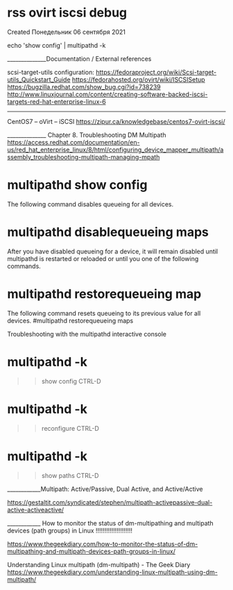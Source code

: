 # rss ovirt iscsi debug
Created Понедельник 06 сентября 2021

echo 'show config' | multipathd -k

______________Documentation / External references

scsi-target-utils configuration:
<https://fedoraproject.org/wiki/Scsi-target-utils_Quickstart_Guide>
<https://fedorahosted.org/ovirt/wiki/ISCSISetup>
<https://bugzilla.redhat.com/show_bug.cgi?id=738239>
<http://www.linuxjournal.com/content/creating-software-backed-iscsi-targets-red-hat-enterprise-linux-6>

_________________

CentOS7 – oVirt – iSCSI
<https://zipur.ca/knowledgebase/centos7-ovirt-iscsi/>

______________ Chapter 8. Troubleshooting DM Multipath
<https://access.redhat.com/documentation/en-us/red_hat_enterprise_linux/8/html/configuring_device_mapper_multipath/assembly_troubleshooting-multipath-managing-mpath>

# multipathd show config

The following command disables queueing for all devices. 
# multipathd disablequeueing maps
After you have disabled queueing for a device, it will remain disabled until multipathd is restarted or reloaded or until you one of the following commands. 
# multipathd restorequeueing map <device>
 The following command resets queueing to its previous value for all devices.
   #multipathd restorequeueing maps

Troubleshooting with the multipathd interactive console

# multipathd -k
> > show config
> > CTRL-D

# multipathd -k
> > reconfigure
> > CTRL-D

# multipathd -k
> > show paths
> > CTRL-D

____________Multipath: Active/Passive, Dual Active, and Active/Active

<https://gestaltit.com/syndicated/stephen/multipath-activepassive-dual-active-activeactive/>

____________  How to monitor the status of dm-multipathing and multipath devices (path groups) in Linux         !!!!!!!!!!!!!!!!!!!!!

<https://www.thegeekdiary.com/how-to-monitor-the-status-of-dm-multipathing-and-multipath-devices-path-groups-in-linux/>

Understanding Linux multipath (dm-multipath) - The Geek Diary
<https://www.thegeekdiary.com/understanding-linux-multipath-using-dm-multipath/>





